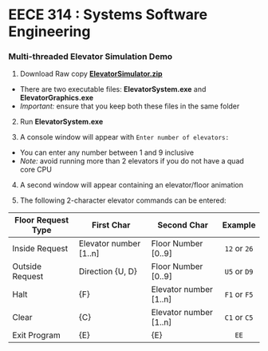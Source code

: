 <h1>EECE 314 : Systems Software Engineering</h1>

<h3>Multi-threaded Elevator Simulation Demo</h3>

1. Download Raw copy <b>[ElevatorSimulator.zip](https://github.com/rmawong/EECE314/blob/master/ElevatorSimulation.zip)</b>  
  * There are two executable files: <b>ElevatorSystem.exe</b> and <b>ElevatorGraphics.exe</b>
  * <i>Important:</i> ensure that you keep both these files in the same folder
  
2. Run <b>ElevatorSystem.exe</b>

3. A console window will appear with `Enter number of elevators:`
  * You can enter any number between 1 and 9 inclusive
  * <i>Note:</i> avoid running more than 2 elevators if you do not have a quad core CPU

4. A second window will appear containing an elevator/floor animation

5. The following 2-character elevator commands can be entered:

| Floor Request Type | First Char             | Second Char            | Example      |
| -------------------|------------------------|------------------------|:------------:|
| Inside Request     | Elevator number [1..n] | Floor Number [0..9]    | `12` or `26` |
| Outside Request    | Direction {U, D}       | Floor Number [0..9]    | `U5` or `D9` |
| Halt               | {F}                    | Elevator number [1..n] | `F1` or `F5` |
| Clear              | {C}                    | Elevator number [1..n] | `C1` or `C5` |
| Exit Program       | {E}                    | {E}                    | `EE`         |
